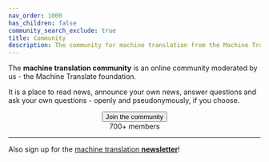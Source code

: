 ```yaml
---
nav_order: 1000
has_children: false
community_search_exclude: true
title: Community
description: The community for machine translation from the Machine Translate foundation
---
```


The **machine translation community** is an online community moderated by us - the Machine Translate foundation.

It is a place to read news, announce your own news, answer questions and ask your own questions - openly and pseudonymously, if you choose.

<center>
    <a href="https://reddit.com/r/machinetranslation" class="no-arrow" target="_blank">
        <button id="airtable-button">
            Join the community
        </button>
    </a>
    <br/>
    <span class="hint">700+ members</span>
</center>

---

Also sign up for the [machine translation **newsletter**](newsletter.md)!
